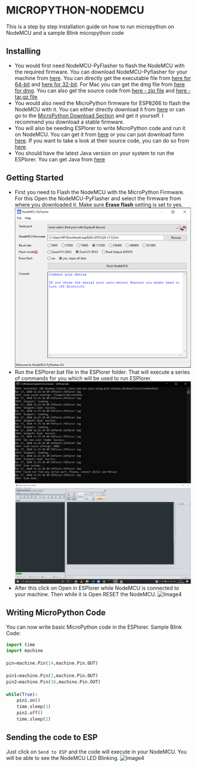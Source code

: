 # MICROPYTHON-NODEMCU

This is a step by step installation guide on how to run micropython on NodeMCU and a sample Blink micropython code

## Installing

- You would first need NodeMCU-PyFlasher to flash the NodeMCU with the required firmware. You can download NodeMCU-Pyflasher for your machine from [here](https://github.com/marcelstoer/nodemcu-pyflasher/releases). You can directly get the executable file from [here for 64-bit](https://github.com/marcelstoer/nodemcu-pyflasher/releases/download/v4.0/NodeMCU-PyFlasher-4.0-x64.exe) and [here for 32-bit](https://github.com/marcelstoer/nodemcu-pyflasher/releases/download/v4.0/NodeMCU-PyFlasher-4.0-x86.exe). For Mac you can get the dmg file from [here for dmg](https://github.com/marcelstoer/nodemcu-pyflasher/releases/download/v4.0/NodeMCU-PyFlasher-4.0.dmg). You can also get the source code from [here - zip file](https://github.com/marcelstoer/nodemcu-pyflasher/archive/v4.0.zip) and [here - tar.gz file](https://github.com/marcelstoer/nodemcu-pyflasher/archive/v4.0.tar.gz)
- You would also need the MicroPython firmware for ESP8266 to flash the NodeMCU with it. You can either directly download it from [here](http://micropython.org/resources/firmware/esp8266-20191220-v1.12.bin) or can go to the [MicroPython Download Section](http://micropython.org/download) and get it yourself. I recommend you download a stable firmware.
- You will also be needing ESPlorer to write MicroPython code and run it on NodeMCU. You can get it from [here](https://esp8266.ru/esplorer/) or you can just download form [here](http://esp8266.ru/esplorer-latest/?f=ESPlorer.zip). If you want to take a look at their source code, you can do so from [here](https://github.com/4refr0nt/ESPlorer).
- You should have the latest Java version on your system to run the ESPlorer. You can get Java from [here](https://www.java.com/en/download/win10.jsp)

## Getting Started

- First you need to Flash the NodeMCU with the MicroPython Firmware. For this Open the NodeMCU-PyFlasher and select the firmware from where you downloaded it. Make sure **Erase flash** setting is set to yes. ![Image1](https://github.com/Chester-King/MicroPython-NodeMCU-Installation/blob/master/Images/Flasher.png)
- Run the ESPlorer.bat file in the ESPlorer folder. That will execute a series of commands for you which will be used to run ESPlorer. ![Image2](https://github.com/Chester-King/MicroPython-NodeMCU-Installation/blob/master/Images/cli.png) ![Image3](https://github.com/Chester-King/MicroPython-NodeMCU-Installation/blob/master/Images/espl.png)
- After this click on Open in ESPlorer while NodeMCU is connected to your machine. Then while it is Open RESET the NodeMCU. ![Image4](https://pbs.twimg.com/media/CgrGCrRUgAAOcvn.jpg)

## Writing MicroPython Code

You can now write basic MicroPython code in the ESPlorer. Sample Blink Code:

```python
import time
import machine

pin=machine.Pin(14,machine.Pin.OUT)

pin1=machine.Pin(2,machine.Pin.OUT)
pin2=machine.Pin(16,machine.Pin.OUT)

while(True):
    pin1.on()
    time.sleep(1)
    pin1.off()
    time.sleep(2)
```

## Sending the code to ESP

Just click on `Send to ESP` and the code will execute in your NodeMCU. You will be able to see the NodeMCU LED Blinking.
![Image4](https://github.com/Chester-King/MicroPython-NodeMCU-Installation/blob/master/Images/demp.jpeg)
